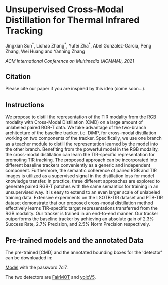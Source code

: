 # Unsupervised Cross-Modal Distillation for Thermal Infrared Tracking

Jingxian Sun<sup>\*</sup>, Lichao Zhang<sup>\*</sup>, Yufei Zha<sup>\*</sup>, Abel Gonzalez-Garcia, Peng Zhang, Wei Huang and Yanning Zhang

*ACM International Conference on Multimedia (ACMMM), 2021*

## Citation
Please cite our paper if you are inspired by this idea (come soon...).

## Instructions
We propose to distill the representation of the TIR modality from the RGB modality with Cross-Modal Distillation (CMD) on a large amount of unlabeled paired RGB-T data. We take advantage of the two-branch architecture of the baseline tracker, i.e. DiMP, for cross-modal distillation working on two components of the tracker. Specifically, we use one branch as a teacher module to distill the representation learned by the model into the other branch. Benefiting from the powerful model in the RGB modality, the cross-modal distillation can learn the TIR-specific representation for promoting TIR tracking. The proposed approach can be incorporated into different baseline trackers conveniently as a generic and independent component. Furthermore, the semantic coherence of paired RGB and TIR images is utilized as a supervised signal in the distillation loss for model knowledge transfer. In practice, three different approaches are explored to generate paired RGB-T patches with the same semantics for training in an unsupervised way. It is easy to extend to an even larger scale of unlabeled training data. Extensive experiments on the LSOTB-TIR dataset and PTB-TIR dataset demonstrate that our proposed cross-modal distillation method effectively learns TIR-specific target representations transferred from the RGB modality. Our tracker is trained in an end-to-end manner. Our tracker outperforms the baseline tracker by achieving an absolute gain of 2.3% Success Rate, 2.7% Precision, and 2.5% Norm Precision respectively.

## Pre-trained models and the annotated Data
The pre-trained [CMD] and the annotated bounding boxes for the 'detector' can be downloaded in:

[Model](https://pan.baidu.com/s/1xqzuFHuk532rjenQohpL7g) with the password 7cl7.

The two detectors are [FairMOT](https://github.com/ifzhang/FairMOT) and [yoloV5](https://github.com/ultralytics/yoloV5).
